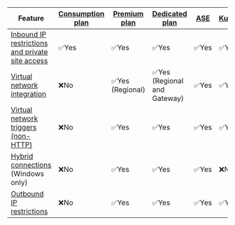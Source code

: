 

| Feature |[Consumption plan](../articles/azure-functions/functions-scale.md#consumption-plan)|[Premium plan](../articles/azure-functions/functions-scale.md#premium-plan)|[Dedicated plan](../articles/azure-functions/functions-scale.md#app-service-plan)|[ASE](../articles/app-service/environment/intro.md)| [Kubernetes](../articles/azure-functions/functions-kubernetes-keda.md) |
|----------------|-----------|----------------|---------|-----------------------| ---|
|[Inbound IP restrictions and private site access](../articles/azure-functions/functions-networking-options.md#inbound-ip-restrictions)|✅Yes|✅Yes|✅Yes|✅Yes|✅Yes|
|[Virtual network integration](../articles/azure-functions/functions-networking-options.md#virtual-network-integration)|❌No|✅Yes (Regional)|✅Yes (Regional and Gateway)|✅Yes| ✅Yes|
|[Virtual network triggers (non-HTTP)](../articles/azure-functions/functions-networking-options.md#virtual-network-triggers-non-http)|❌No| ✅Yes |✅Yes|✅Yes|✅Yes|
|[Hybrid connections](../articles/azure-functions/functions-networking-options.md#hybrid-connections) (Windows only)|❌No|✅Yes|✅Yes|✅Yes|❌No|
|[Outbound IP restrictions](../articles/azure-functions/functions-networking-options.md#outbound-ip-restrictions)|❌No| ✅Yes|✅Yes|✅Yes|✅Yes|
